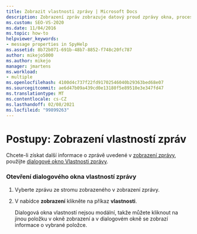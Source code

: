 ```yaml
---
title: Zobrazit vlastnosti zprávy | Microsoft Docs
description: Zobrazení zpráv zobrazuje datový proud zprávy okna, procesu nebo vlákna. Naučte se, jak zobrazit vlastnosti zprávy, která se zobrazuje v zobrazení zprávy.
ms.custom: SEO-VS-2020
ms.date: 11/04/2016
ms.topic: how-to
helpviewer_keywords:
- message properties in SpyHelp
ms.assetid: 8b72b071-691b-48b7-8852-f748c20fc787
author: mikejo5000
ms.author: mikejo
manager: jmartens
ms.workload:
- multiple
ms.openlocfilehash: 4100d4c737f22fd91702546040b29363bed68e07
ms.sourcegitcommit: ae6d47b09a439cd0e13180f5e89510e3e347fd47
ms.translationtype: MT
ms.contentlocale: cs-CZ
ms.lasthandoff: 02/08/2021
ms.locfileid: "99899263"
---
```

# <a name="how-to-display-message-properties"></a>Postupy: Zobrazení vlastností zpráv
Chcete-li získat další informace o zprávě uvedené v [zobrazení zprávy](../debugger/messages-view.md), použijte [dialogové okno Vlastnosti zprávy](../debugger/message-properties-dialog-box.md).

### <a name="to-open-a-message-properties-dialog-box"></a>Otevření dialogového okna vlastností zprávy

1. Vyberte zprávu ze stromu zobrazeného v zobrazení zprávy.

2. V nabídce **zobrazení** klikněte na příkaz **vlastnosti**.

   Dialogová okna vlastností nejsou modální, takže můžete kliknout na jinou položku v okně zobrazení a v dialogovém okně se zobrazí informace o vybrané položce.